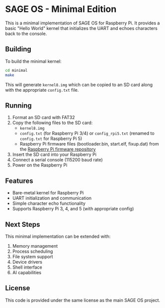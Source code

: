 # SAGE OS - Minimal Edition

This is a minimal implementation of SAGE OS for Raspberry Pi. It provides a basic "Hello World" kernel that initializes the UART and echoes characters back to the console.

## Building

To build the minimal kernel:

```bash
cd minimal
make
```

This will generate `kernel8.img` which can be copied to an SD card along with the appropriate `config.txt` file.

## Running

1. Format an SD card with FAT32
2. Copy the following files to the SD card:
   - `kernel8.img`
   - `config.txt` (for Raspberry Pi 3/4) or `config_rpi5.txt` (renamed to `config.txt` for Raspberry Pi 5)
   - Raspberry Pi firmware files (bootloader.bin, start.elf, fixup.dat) from the [Raspberry Pi firmware repository](https://github.com/raspberrypi/firmware/tree/master/boot)
3. Insert the SD card into your Raspberry Pi
4. Connect a serial console (115200 baud rate)
5. Power on the Raspberry Pi

## Features

- Bare-metal kernel for Raspberry Pi
- UART initialization and communication
- Simple character echo functionality
- Supports Raspberry Pi 3, 4, and 5 (with appropriate config)

## Next Steps

This minimal implementation can be extended with:

1. Memory management
2. Process scheduling
3. File system support
4. Device drivers
5. Shell interface
6. AI capabilities

## License

This code is provided under the same license as the main SAGE OS project.